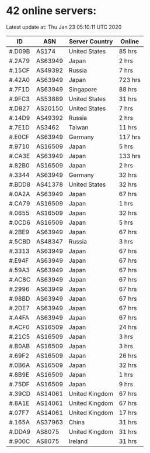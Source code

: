 # 42 online servers:

Latest update at: Thu Jan 23 05:10:11 UTC 2020

| ID | ASN | Server Country | Online |
| -- | --- | -------------- | ------ |
| #.D09B | AS174 | United States | 85 hrs |
| #.2A79 | AS63949 | Japan | 2 hrs |
| #.15CF | AS49392 | Russia | 7 hrs |
| #.42A0 | AS63949 | Japan | 723 hrs |
| #.7F1D | AS63949 | Singapore | 88 hrs |
| #.9FC3 | AS53889 | United States | 31 hrs |
| #.D827 | AS20150 | United States | 7 hrs |
| #.14D9 | AS49392 | Russia | 2 hrs |
| #.7E1D | AS3462 | Taiwan | 11 hrs |
| #.E0CF | AS63949 | Germany | 117 hrs |
| #.9710 | AS16509 | Japan | 5 hrs |
| #.CA3E | AS63949 | Japan | 133 hrs |
| #.82B0 | AS16509 | Japan | 2 hrs |
| #.3344 | AS63949 | Germany | 32 hrs |
| #.BDD8 | AS41378 | United States | 32 hrs |
| #.0A2A | AS63949 | Japan | 67 hrs |
| #.CA79 | AS16509 | Japan | 1 hrs |
| #.0655 | AS16509 | Japan | 32 hrs |
| #.0CD6 | AS16509 | Japan | 5 hrs |
| #.2BE9 | AS63949 | Japan | 67 hrs |
| #.5CBD | AS48347 | Russia | 3 hrs |
| #.3313 | AS63949 | Japan | 67 hrs |
| #.E94F | AS63949 | Japan | 67 hrs |
| #.59A3 | AS63949 | Japan | 67 hrs |
| #.AC8C | AS63949 | Japan | 67 hrs |
| #.2996 | AS63949 | Japan | 67 hrs |
| #.98BD | AS63949 | Japan | 67 hrs |
| #.2DE7 | AS63949 | Japan | 67 hrs |
| #.A4FA | AS63949 | Japan | 67 hrs |
| #.ACF0 | AS16509 | Japan | 24 hrs |
| #.21C5 | AS16509 | Japan | 3 hrs |
| #.B0AB | AS16509 | Japan | 3 hrs |
| #.69F2 | AS16509 | Japan | 26 hrs |
| #.0B6A | AS16509 | Japan | 32 hrs |
| #.8B9E | AS16509 | Japan | 1 hrs |
| #.75DF | AS16509 | Japan | 9 hrs |
| #.39CD | AS14061 | United Kingdom | 67 hrs |
| #.8A1E | AS14061 | United Kingdom | 67 hrs |
| #.07F7 | AS14061 | United Kingdom | 17 hrs |
| #.165A | AS37963 | China | 31 hrs |
| #.DDA9 | AS8075 | United Kingdom | 31 hrs |
| #.900C | AS8075 | Ireland | 31 hrs |

